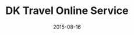 ---
layout: post
title: DK Travel Online Service
date: 2015-08-16
duration: 2015.04 - 2015.08
image: /images/projects/dk.jpg
link: https://nordic.firebaseapp.com
description: This is the offical website of DK Travel which is a travel agency located in Finland. They provide travel products covered almost all the nordic countries. I helped to re-design, develop and deploy it by applying Firebase, AngularJS, GoogleMap APIs, Bootstrap, Yeoman, Grunt and Bower.
categories: [project]
tags: [project]
---